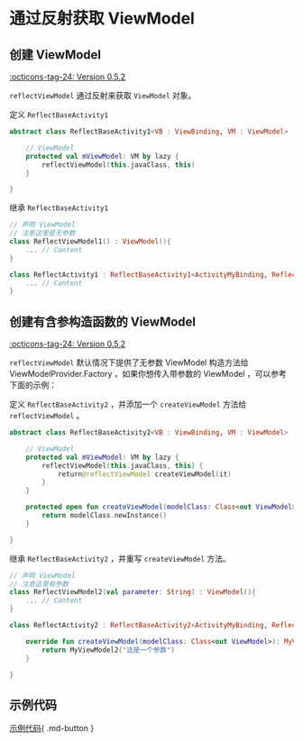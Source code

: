 # 通过反射获取 ViewModel

## 创建 ViewModel 

[:octicons-tag-24: Version 0.5.2](https://ave.entropy2020.cn/version/VastTools/#052)

`reflectViewModel` 通过反射来获取 `ViewModel` 对象。

定义 `ReflectBaseActivity1`

```kotlin
abstract class ReflectBaseActivity1<VB : ViewBinding, VM : ViewModel> : AppCompatActivity() {

    // ViewModel
    protected val mViewModel: VM by lazy {
        reflectViewModel(this.javaClass, this)
    }

}
```

继承 `ReflectBaseActivity1`

```kotlin
// 声明 ViewModel
// 注意这里是无参数
class ReflectViewModel1() : ViewModel(){
    ... // Content
}

class ReflectActivity1 : ReflectBaseActivity1<ActivityMyBinding, ReflectViewModel1>() {
    ... // Content
}
```

## 创建有含参构造函数的 ViewModel 

[:octicons-tag-24: Version 0.5.2](https://ave.entropy2020.cn/version/VastTools/#052)

`reflectViewModel` 默认情况下提供了无参数 ViewModel 构造方法给 ViewModelProvider.Factory ，如果你想传入带参数的 ViewModel ，可以参考下面的示例：

定义 `ReflectBaseActivity2` ，并添加一个 `createViewModel` 方法给 `reflectViewModel` 。

```kotlin
abstract class ReflectBaseActivity2<VB : ViewBinding, VM : ViewModel> : AppCompatActivity() {

    // ViewModel
    protected val mViewModel: VM by lazy {
        reflectViewModel(this.javaClass, this) {
            return@reflectViewModel createViewModel(it)
        }
    }

    protected open fun createViewModel(modelClass: Class<out ViewModel>): ViewModel {
        return modelClass.newInstance()
    }

}
```
 
继承 `ReflectBaseActivity2` ，并重写 `createViewModel` 方法。

```kotlin
// 声明 ViewModel
// 注意这里有参数
class ReflectViewModel2(val parameter: String) : ViewModel(){
    ... // Content
}

class ReflectActivity2 : ReflectBaseActivity2<ActivityMyBinding, ReflectViewModel2>() {

    override fun createViewModel(modelClass: Class<out ViewModel>): MyViewModel2 {
        return MyViewModel2("这是一个参数")
    }

}
```

## 示例代码

[示例代码](https://github.com/SakurajimaMaii/Android-Vast-Extension/blob/develop/app/src/main/kotlin/com/ave/vastgui/app/activity/reflection/ReflectBaseActivity.kt){ .md-button }
